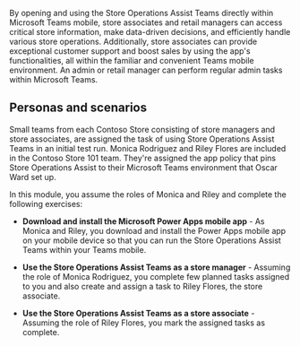 By opening and using the Store Operations Assist Teams directly within Microsoft Teams mobile, store associates and retail managers can access critical store information, make data-driven decisions, and efficiently handle various store operations. Additionally, store associates can provide exceptional customer support and boost sales by using the app's functionalities, all within the familiar and convenient Teams mobile environment. An admin or retail manager can perform regular admin tasks within Microsoft Teams.

## Personas and scenarios

Small teams from each Contoso Store consisting of store managers and store associates, are assigned the task of using Store Operations Assist Teams in an initial test run. Monica Rodriguez and Riley Flores are included in the Contoso Store 101 team. They're assigned the app policy that pins Store Operations Assist to their Microsoft Teams environment that Oscar Ward set up.

In this module, you assume the roles of Monica and Riley and complete the following exercises:

- **Download and install the Microsoft Power Apps mobile app** - As Monica and Riley, you download and install the Power Apps mobile app on your mobile device so that you can run the Store Operations Assist Teams within your Teams mobile.

- **Use the Store Operations Assist Teams as a store manager** - Assuming the role of Monica Rodriguez, you complete few planned tasks assigned to you and also create and assign a task to Riley Flores, the store associate.

- **Use the Store Operations Assist Teams as a store associate** - Assuming the role of Riley Flores, you mark the assigned tasks as complete.
